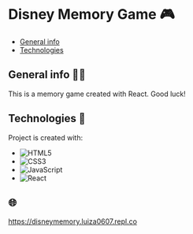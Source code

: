 # Disney Memory Game 🎮
* [General info](#general-info)
* [Technologies](#technologies)


## General info 🧑‍💻
This is a memory game created with React. Good luck!
	
## Technologies 🔧
Project is created with:
* ![HTML5](https://img.shields.io/badge/html5-%23E34F26.svg?style=for-the-badge&logo=html5&logoColor=white)
* ![CSS3](https://img.shields.io/badge/css3-%231572B6.svg?style=for-the-badge&logo=css3&logoColor=white)
* ![JavaScript](https://img.shields.io/badge/javascript-%23323330.svg?style=for-the-badge&logo=javascript&logoColor=%23F7DF1E)
* ![React](https://img.shields.io/badge/react-%2320232a.svg?style=for-the-badge&logo=react&logoColor=%2361DAFB)

## 🌐
https://disneymemory.luiza0607.repl.co
